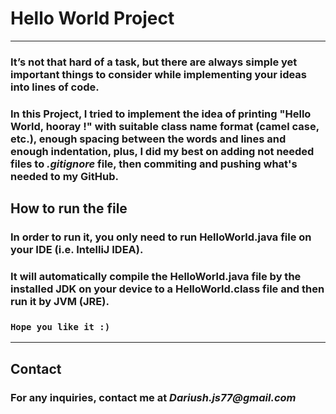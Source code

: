 # Hello World Project

---
### It’s not that hard of a task, but there are always simple yet important things to consider while implementing your ideas into lines of code.

### In this Project, I tried to implement the idea of printing "Hello World, hooray !" with suitable class name format (camel case, etc.), enough **spacing between the words and lines** and enough **indentation**, plus, I did my best on adding **not needed files** to *.gitignore* file, then commiting and pushing what's needed to my GitHub.

## How to run the file

### In order to run it, you only need to run HelloWorld.java file on your IDE (i.e. IntelliJ IDEA).

### It will automatically compile the HelloWorld.java file by the installed JDK on your device to a HelloWorld.class file and then run it by JVM (JRE).

### `Hope you like it :)`

---
## Contact
### For any inquiries, contact me at _Dariush.js77@gmail.com_